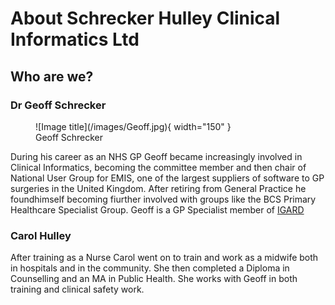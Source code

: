 # **About Schrecker Hulley Clinical Informatics Ltd**

## Who are we?


### Dr Geoff Schrecker
<figure markdown>
  ![Image title](/images/Geoff.jpg){ width="150" }
  <figcaption>Geoff Schrecker</figcaption>
</figure>

During his career as an NHS GP Geoff became increasingly involved in Clinical Informatics, becoming the committee member and then chair of National User Group for EMIS, one of the largest suppliers of software to GP surgeries in the United Kingdom. After retiring from General Practice he foundhimself becoming fiurther involved with groups like the BCS Primary Healthcare Specialist Group.
Geoff is a GP Specialist member of [IGARD](https://digital.nhs.uk/about-nhs-digital/corporate-information-and-documents/independent-group-advising-on-the-release-of-data)

### Carol Hulley

After training as a Nurse Carol went on to train and work as a midwife both in hospitals and in the community. She then completed a Diploma in Counselling and an MA in Public Health. She works with Geoff in both training and clinical safety work.
